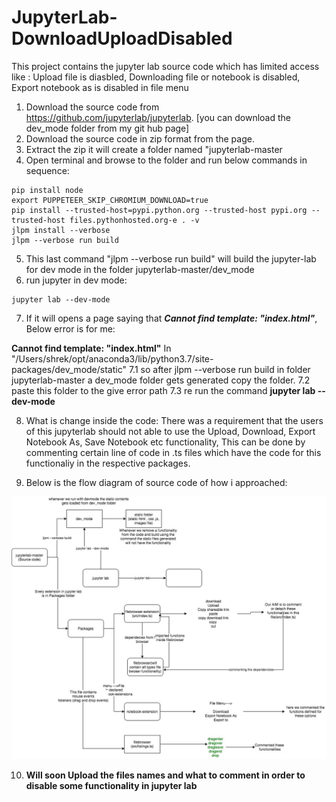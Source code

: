 # JupyterLab-DownloadUploadDisabled
This project contains the jupyter lab source code which has limited access like : Upload file is diasbled, Downloading file or notebook is disabled, Export notebook as is disabled in file menu


1. Download the source code from https://github.com/jupyterlab/jupyterlab. [you can download the dev_mode folder from my git hub page]
2. Download the source code in zip format from the page.
3. Extract the zip it will create a folder named "jupyterlab-master
4. Open terminal and browse to the folder and run below commands in sequence:
```
pip install node
export PUPPETEER_SKIP_CHROMIUM_DOWNLOAD=true
pip install --trusted-host=pypi.python.org --trusted-host pypi.org --trusted-host files.pythonhosted.org-e . -v
jlpm install --verbose
jlpm --verbose run build
```
5. This last command "jlpm --verbose run build" will build the jupyter-lab for dev mode in the folder jupyterlab-master/dev_mode
6. run jupyter in dev mode:

```
jupyter lab --dev-mode

```
7. If it will opens a page saying that ***Cannot find template: "index.html"***, Below error is for me:

**Cannot find template: "index.html"**
In "/Users/shrek/opt/anaconda3/lib/python3.7/site-packages/dev_mode/static"
  7.1 so after jlpm --verbose run build in folder jupyterlab-master a dev_mode folder gets generated copy the folder.
  7.2 paste this folder to the give error path 
  7.3 re run the command **jupyter lab --dev-mode**

8. What is change inside the code:
There was a requirement that the users of this jupyterlab should not able to use the Upload, Download, Export Notebook As,      Save Notebook etc functionality, This can be done by commenting certain line of code in .ts files which have the code for this functionaliy in the respective packages.

9. Below is the flow diagram of source code of how i approached:

![flow-diagram](https://github.com/Shrikantgrh/JupyterLab-DownloadUploadDisabled/blob/master/jupyterlab.jpg)

10. **Will soon Upload the files names and what to comment in order to disable some functionality in jupyter lab**
